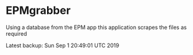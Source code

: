 # EPMgrabber
Using a database from the EPM app this application scrapes the files as required


Latest backup: Sun Sep 1 20:49:01 UTC 2019
